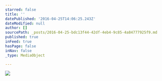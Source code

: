 ```yaml
---
starred: false
title: ''
datePublished: '2016-04-25T14:06:25.243Z'
dateModified: null
author: []
sourcePath: _posts/2016-04-25-bdc13f44-42df-4eb4-9c85-4a84777925f9.md
published: true
inFeed: true
hasPage: false
inNav: false
_type: MediaObject

---
```

![](https://the-grid-user-content.s3-us-west-2.amazonaws.com/67dea761-c3e4-4786-a409-5c7c677f29b8.jpg)